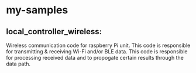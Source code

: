 # my-samples

## local_controller_wireless:
Wireless communication code for raspberry Pi unit. 
This code is responsible for transmitting & receiving Wi-Fi and/or BLE data.
This code is responsible for processing received data and to propogate certain results through the data path.
